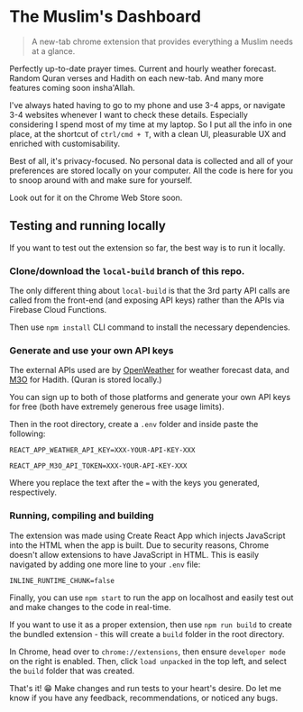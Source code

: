 # The Muslim's Dashboard
> A new-tab chrome extension that provides everything a Muslim needs at a glance.

Perfectly up-to-date prayer times. Current and hourly weather forecast. Random Quran verses and Hadith on each new-tab. And many more features coming soon insha'Allah.

I've always hated having to go to my phone and use 3-4 apps, or navigate 3-4 websites whenever I want to check these details. Especially considering I spend most of my time at my laptop. So I put all the info in one place, at the shortcut of `ctrl/cmd + T`, with a clean UI, pleasurable UX and enriched with customisability.

Best of all, it's privacy-focused. No personal data is collected and all of your preferences are stored locally on your computer. All the code is here for you to snoop around with and make sure for yourself.

Look out for it on the Chrome Web Store soon.


## Testing and running locally
If you want to test out the extension so far, the best way is to run it locally.

### Clone/download the `local-build` branch of this repo. 
The only different thing about  `local-build` is that the 3rd party API calls are called from the front-end (and exposing API keys) rather than the APIs via Firebase Cloud Functions.

Then use `npm install` CLI command to install the necessary dependencies.

### Generate and use your own API keys
The external APIs used are by [OpenWeather](https://openweathermap.org/) for weather forecast data, and [M3O](https://m3o.com/) for Hadith. (Quran is stored locally.)

You can sign up to both of those platforms and generate your own API keys for free (both have extremely generous free usage limits).

Then in the root directory, create a `.env` folder and inside paste the following:
```
REACT_APP_WEATHER_API_KEY=XXX-YOUR-API-KEY-XXX

REACT_APP_M3O_API_TOKEN=XXX-YOUR-API-KEY-XXX
```
Where you replace the text after the `=` with the keys you generated, respectively.

### Running, compiling and building
The extension was made using Create React App which injects JavaScript into the HTML when the app is built. Due to security reasons, Chrome doesn't allow extensions to have JavaScript in HTML. This is easily navigated by adding one more line to your `.env` file:
```
INLINE_RUNTIME_CHUNK=false

```
Finally, you can use `npm start` to run the app on localhost and easily test out and make changes to the code in real-time.

If you want to use it as a proper extension, then use `npm run build` to create the bundled extension - this will create a `build` folder in the root directory.

In Chrome, head over to `chrome://extensions`, then ensure `developer mode` on the right is enabled.
Then, click `load unpacked` in the top left, and select the `build` folder that was created.

That's it! 😁
Make changes and run tests to your heart's desire. Do let me know if you have any feedback, recommendations, or noticed any bugs. 

